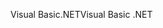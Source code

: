 <span data-ttu-id="a7601-101">Visual Basic.NET</span><span class="sxs-lookup"><span data-stu-id="a7601-101">Visual Basic .NET</span></span>